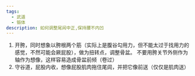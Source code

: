 ```yaml
---
tags:
  - 武道
  - 锻体
description: 如何调整尾闾中正,保持腰不内凹
---
```


1. 开胯，同时想象以胯根两个筋（实际上是腹谷勾用力，但不能太过于找用力的感觉，不然可能会厥屁股），做为扭转点，调整骨盆。
	不要用胯关节外侧作为轴作为想像，这样容易造成骨盆前倾（卷过）
2. 守谷道，屁股内收，想像屁股肌肉拖住尾闾，并把它像前送（仅仅是肌肉送）
